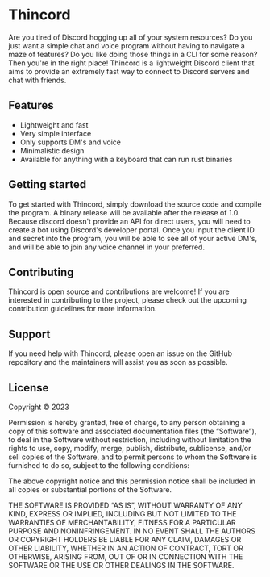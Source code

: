 # Thincord
Are you tired of Discord hogging up all of your system resources? Do you just want a simple chat and voice program without having to navigate a maze of features? Do you like doing those things in a CLI for some reason? Then you're in the right place! Thincord is a lightweight Discord client that aims to provide an extremely fast way to connect to Discord servers and chat with friends.

## Features
* Lightweight and fast
* Very simple interface
* Only supports DM's and voice
* Minimalistic design
* Available for anything with a keyboard that can run rust binaries

## Getting started
To get started with Thincord, simply download the source code and compile the program. A binary release will be available after the release of 1.0. Because discord doesn't provide an API for direct users, you will need to create a bot using Discord's developer portal. Once you input the client ID and secret into the program, you will be able to see all of your active DM's, and will be able to join any voice channel in your preferred.

## Contributing
Thincord is open source and contributions are welcome! If you are interested in contributing to the project, please check out the upcoming contribution guidelines for more information.

## Support
If you need help with Thincord, please open an issue on the GitHub repository and the maintainers will assist you as soon as possible.

## License
Copyright © 2023 <Kayra Gemalmaz>

Permission is hereby granted, free of charge, to any person obtaining a copy of this software and associated documentation files (the “Software”), to deal in the Software without restriction, including without limitation the rights to use, copy, modify, merge, publish, distribute, sublicense, and/or sell copies of the Software, and to permit persons to whom the Software is furnished to do so, subject to the following conditions:

The above copyright notice and this permission notice shall be included in all copies or substantial portions of the Software.

THE SOFTWARE IS PROVIDED “AS IS”, WITHOUT WARRANTY OF ANY KIND, EXPRESS OR IMPLIED, INCLUDING BUT NOT LIMITED TO THE WARRANTIES OF MERCHANTABILITY, FITNESS FOR A PARTICULAR PURPOSE AND NONINFRINGEMENT. IN NO EVENT SHALL THE AUTHORS OR COPYRIGHT HOLDERS BE LIABLE FOR ANY CLAIM, DAMAGES OR OTHER LIABILITY, WHETHER IN AN ACTION OF CONTRACT, TORT OR OTHERWISE, ARISING FROM, OUT OF OR IN CONNECTION WITH THE SOFTWARE OR THE USE OR OTHER DEALINGS IN THE SOFTWARE.